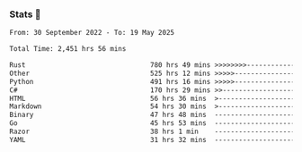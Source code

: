### Stats 👋
<!--START_SECTION:waka-->

```txt
From: 30 September 2022 - To: 19 May 2025

Total Time: 2,451 hrs 56 mins

Rust                               780 hrs 49 mins >>>>>>>>-----------------   31.84 %
Other                              525 hrs 12 mins >>>>>--------------------   21.42 %
Python                             491 hrs 16 mins >>>>>--------------------   20.04 %
C#                                 170 hrs 29 mins >>-----------------------   06.95 %
HTML                               56 hrs 36 mins  >------------------------   02.31 %
Markdown                           54 hrs 30 mins  >------------------------   02.22 %
Binary                             47 hrs 48 mins  -------------------------   01.95 %
Go                                 45 hrs 53 mins  -------------------------   01.87 %
Razor                              38 hrs 1 min    -------------------------   01.55 %
YAML                               31 hrs 32 mins  -------------------------   01.29 %
```

<!--END_SECTION:waka-->

<!--
**buhaytza2005/buhaytza2005** is a ✨ _special_ ✨ repository because its `README.md` (this file) appears on your GitHub profile.

Here are some ideas to get you started:

- 🔭 I’m currently working on ...
- 🌱 I’m currently learning ...
- 👯 I’m looking to collaborate on ...
- 🤔 I’m looking for help with ...
- 💬 Ask me about ...
- 📫 How to reach me: ...
- 😄 Pronouns: ...
- ⚡ Fun fact: ...
-->


